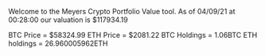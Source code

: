 Welcome to the Meyers Crypto Portfolio Value tool. 
As of 04/09/21 at 00:28:00 our valuation is $117934.19 

BTC Price = $58324.99
 ETH Price = $2081.22
BTC Holdings = 1.06BTC
 ETH holdings = 26.960005962ETH 
